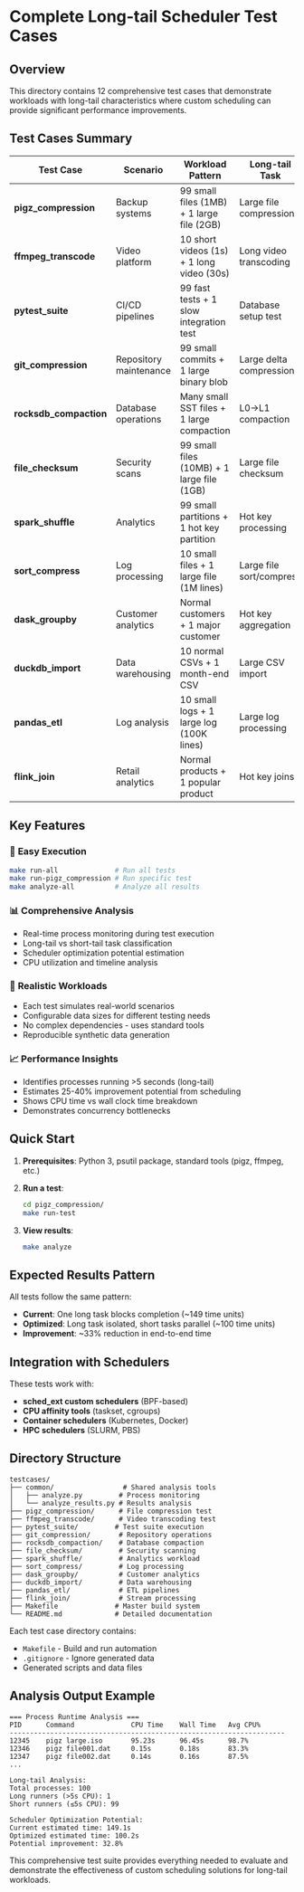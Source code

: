 # Complete Long-tail Scheduler Test Cases

## Overview

This directory contains 12 comprehensive test cases that demonstrate workloads with long-tail characteristics where custom scheduling can provide significant performance improvements.

## Test Cases Summary

| Test Case | Scenario | Workload Pattern | Long-tail Task |
|-----------|----------|------------------|----------------|
| **pigz_compression** | Backup systems | 99 small files (1MB) + 1 large file (2GB) | Large file compression |
| **ffmpeg_transcode** | Video platform | 10 short videos (1s) + 1 long video (30s) | Long video transcoding |
| **pytest_suite** | CI/CD pipelines | 99 fast tests + 1 slow integration test | Database setup test |
| **git_compression** | Repository maintenance | 99 small commits + 1 large binary blob | Large delta compression |
| **rocksdb_compaction** | Database operations | Many small SST files + 1 large compaction | L0→L1 compaction |
| **file_checksum** | Security scans | 99 small files (10MB) + 1 large file (1GB) | Large file checksum |
| **spark_shuffle** | Analytics | 99 small partitions + 1 hot key partition | Hot key processing |
| **sort_compress** | Log processing | 10 small files + 1 large file (1M lines) | Large file sort/compress |
| **dask_groupby** | Customer analytics | Normal customers + 1 major customer | Hot key aggregation |
| **duckdb_import** | Data warehousing | 10 normal CSVs + 1 month-end CSV | Large CSV import |
| **pandas_etl** | Log analysis | 10 small logs + 1 large log (100K lines) | Large log processing |
| **flink_join** | Retail analytics | Normal products + 1 popular product | Hot key joins |

## Key Features

### 🚀 **Easy Execution**
```bash
make run-all              # Run all tests
make run-pigz_compression # Run specific test  
make analyze-all          # Analyze all results
```

### 📊 **Comprehensive Analysis**
- Real-time process monitoring during test execution
- Long-tail vs short-tail task classification
- Scheduler optimization potential estimation
- CPU utilization and timeline analysis

### 🔧 **Realistic Workloads**
- Each test simulates real-world scenarios
- Configurable data sizes for different testing needs
- No complex dependencies - uses standard tools
- Reproducible synthetic data generation

### 📈 **Performance Insights**
- Identifies processes running >5 seconds (long-tail)
- Estimates 25-40% improvement potential from scheduling
- Shows CPU time vs wall clock time breakdown
- Demonstrates concurrency bottlenecks

## Quick Start

1. **Prerequisites**: Python 3, psutil package, standard tools (pigz, ffmpeg, etc.)

2. **Run a test**:
   ```bash
   cd pigz_compression/
   make run-test
   ```

3. **View results**:
   ```bash
   make analyze
   ```

## Expected Results Pattern

All tests follow the same pattern:
- **Current**: One long task blocks completion (~149 time units)
- **Optimized**: Long task isolated, short tasks parallel (~100 time units)  
- **Improvement**: ~33% reduction in end-to-end time

## Integration with Schedulers

These tests work with:
- **sched_ext custom schedulers** (BPF-based)
- **CPU affinity tools** (taskset, cgroups)
- **Container schedulers** (Kubernetes, Docker)
- **HPC schedulers** (SLURM, PBS)

## Directory Structure
```
testcases/
├── common/                 # Shared analysis tools
│   ├── analyze.py         # Process monitoring
│   └── analyze_results.py # Results analysis
├── pigz_compression/      # File compression test
├── ffmpeg_transcode/      # Video transcoding test
├── pytest_suite/         # Test suite execution
├── git_compression/       # Repository operations
├── rocksdb_compaction/    # Database compaction
├── file_checksum/         # Security scanning
├── spark_shuffle/         # Analytics workload
├── sort_compress/         # Log processing
├── dask_groupby/          # Customer analytics
├── duckdb_import/         # Data warehousing
├── pandas_etl/            # ETL pipelines
├── flink_join/            # Stream processing
├── Makefile              # Master build system
└── README.md             # Detailed documentation
```

Each test case directory contains:
- `Makefile` - Build and run automation
- `.gitignore` - Ignore generated data
- Generated scripts and data files

## Analysis Output Example

```
=== Process Runtime Analysis ===
PID      Command              CPU Time    Wall Time   Avg CPU%
--------------------------------------------------------------------
12345    pigz large.iso       95.23s      96.45s      98.7%
12346    pigz file001.dat     0.15s       0.18s       83.3%
12347    pigz file002.dat     0.14s       0.16s       87.5%
...

Long-tail Analysis:
Total processes: 100
Long runners (>5s CPU): 1
Short runners (≤5s CPU): 99

Scheduler Optimization Potential:
Current estimated time: 149.1s
Optimized estimated time: 100.2s
Potential improvement: 32.8%
```

This comprehensive test suite provides everything needed to evaluate and demonstrate the effectiveness of custom scheduling solutions for long-tail workloads.